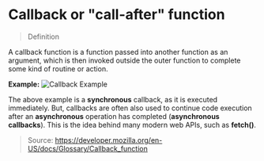 # Callback or "call-after" function

> Definition

A callback function is a function passed into another function as an argument, which is then invoked outside the outer function to complete some kind of routine or action.

**Example:**
![Callback Example](https://res.cloudinary.com/dycgim2yx/image/upload/v1600562809/GitHub/Scrapy/callback_fzetum.png "Synchronous Callback Example")

The above example is a **synchronous** callback, as it is executed immediately. But, callbacks are often also used to continue code execution after an **asynchronous** operation has completed (**asynchronous callbacks**). This is the idea behind many modern web APIs, such as **fetch()**.

> Source: https://developer.mozilla.org/en-US/docs/Glossary/Callback_function
